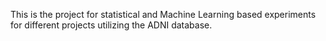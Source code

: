 This is the project for statistical and Machine Learning based experiments for different projects utilizing the ADNI database.
